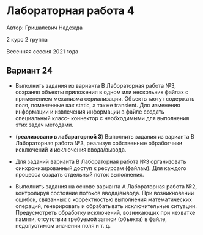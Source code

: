 # Лабораторная работа 4

Автор: Гришалевич Надежда

2 курс 2 группа

Весенняя сессия 2021 года

## Вариант 24

- Выполнить задания из варианта B Лабораторная работа №3, сохраняя объекты приложения в одном или нескольких файлах с применением механизма сериализации. Объекты могут содержать поля, помеченные как static, а также transient. Для изменения информации и извлечения информации в файле создать специальный класс- коннектор с необходимыми для выполнения этих задач методами.

- (**реализовано в лабараторной 3**) Выполнить задания из варианта В Лабораторная работа №3, реализуя собственные обработчики исключений и исключения ввода/вывода.

- Для заданий варианта В Лабораторная работа №3 организовать синхронизированный доступ к ресурсам (файлам). Для каждого процесса создать отдельный поток выполнения.

- Выполнить задания на основе варианта А Лабораторная работа №2, контролируя состояние потоков ввода/вывода. При возникновении ошибок, связанных с корректностью выполнения математических операций, генерировать и обрабатывать исключительные ситуации. Предусмотреть обработку исключений, возникающих при нехватке памяти, отсутствии требуемой записи (объекта) в файле, недопустимом значении поля и т. д.
